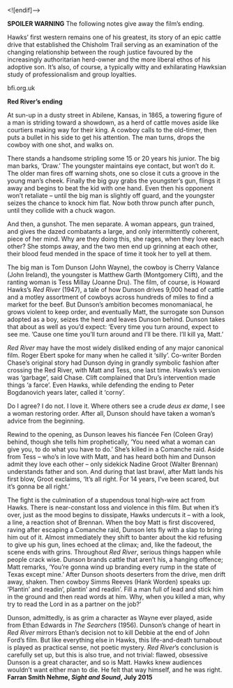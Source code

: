 
<![endif]-->

**SPOILER WARNING** The following notes give away the film’s ending.

Hawks’ first western remains one of his greatest, its story of an epic cattle drive that established the Chisholm Trail serving as an examination of the changing relationship between the rough justice favoured by the increasingly authoritarian herd-owner and the more liberal ethos of his adoptive son. It’s also, of course, a typically witty and exhilarating Hawksian study of professionalism and group loyalties.

bfi.org.uk

**Red River’s ending**

At sun-up in a dusty street in Abilene, Kansas, in 1865, a towering figure of a man is striding toward a showdown, as a herd of cattle moves aside like courtiers making way for their king. A cowboy calls to the old-timer, then puts a bullet in his side to get his attention. The man turns, drops the cowboy with one shot, and walks on.

There stands a handsome stripling some 15 or 20 years his junior. The big man barks, ‘Draw.’ The youngster maintains eye contact, but won’t do it. The older man fires off warning shots, one so close it cuts a groove in the young man’s cheek. Finally the big guy grabs the youngster’s gun, flings it away and begins to beat the kid with one hand. Even then his opponent won’t retaliate – until the big man is slightly off guard, and the youngster seizes the chance to knock him flat. Now both throw punch after punch, until they collide with a chuck wagon.

And then, a gunshot. The men separate. A woman appears, gun trained, and gives the dazed combatants a large, and only intermittently coherent, piece of her mind. Why are they doing this, she rages, when they love each other? She stomps away, and the two men end up grinning at each other, their blood feud mended in the space of time it took her to yell at them.

The big man is Tom Dunson (John Wayne), the cowboy is Cherry Valance (John Ireland), the youngster is Matthew Garth (Montgomery Clift), and the ranting woman is Tess Millay (Joanne Dru). The film, of course, is Howard Hawks’s _Red River_ (1947), a tale of how Dunson drives 9,000 head of cattle and a motley assortment of cowboys across hundreds of miles to find a market for the beef. But Dunson’s ambition becomes monomaniacal, he grows violent to keep order, and eventually Matt, the surrogate son Dunson adopted as a boy, seizes the herd and leaves Dunson behind. Dunson takes that about as well as you’d expect: ‘Every time you turn around, expect to see me. ’Cause one time you’ll turn around and I’ll be there. I’ll kill ya, Matt.’

_Red River_ may have the most widely disliked ending of any major canonical film. Roger Ebert spoke for many when he called it ‘silly’. Co-writer Borden Chase’s original story had Dunson dying in grandly symbolic fashion after crossing the Red River, with Matt and Tess, one last time. Hawks’s version was ‘garbage’, said Chase. Clift complained that Dru’s intervention made things ‘a farce’. Even Hawks, while defending the ending to Peter Bogdanovich years later, called it ‘corny’.

Do I agree? I do not. I love it. Where others see a crude _deus ex dame_, I see a woman restoring order. After all, Dunson should have taken a woman’s advice from the beginning.

Rewind to the opening, as Dunson leaves his fiancée Fen (Coleen Gray) behind, though she tells him prophetically, ‘You need what a woman can give you, to do what you have to do.’ She’s killed in a Comanche raid. Aside from Tess – who’s in love with Matt, and has heard both him and Dunson admit they love each other – only sidekick Nadine Groot (Walter Brennan) understands father and son. And during that last brawl, after Matt lands his first blow, Groot exclaims, ‘It’s all right. For 14 years, I’ve been scared, but it’s gonna be all right.’

The fight is the culmination of a stupendous tonal high-wire act from Hawks. There is near-constant loss and violence in this film. But when it’s over, just as the mood begins to dissipate, Hawks undercuts it – with a look, a line, a reaction shot of Brennan. When the boy Matt is first discovered, raving after escaping a Comanche raid, Dunson lets fly with a slap to bring him out of it. Almost immediately they shift to banter about the kid refusing to give up his gun, lines echoed at the climax; and, like the fadeout, the scene ends with grins. Throughout _Red River_, serious things happen while people crack wise. Dunson brands cattle that aren’t his, a hanging offence; Matt remarks, ‘You’re gonna wind up branding every rump in the state of Texas except mine.’ After Dunson shoots deserters from the drive, men drift away, shaken. Then cowboy Simms Reeves (Hank Worden) speaks up: ‘Plantin’ and readin’, plantin’ and readin’. Fill a man full of lead and stick him in the ground and then read words at him. Why, when you killed a man, why try to read the Lord in as a partner on the job?’

Dunson, admittedly, is as grim a character as Wayne ever played, aside from Ethan Edwards in _The Searchers_ (1956). Dunson’s change of heart in _Red_ _River_ mirrors Ethan’s decision not to kill Debbie at the end of John Ford’s film. But like everything else in Hawks, this life-and-death turnabout is played as practical sense, not poetic mystery. _Red_ _River_’s conclusion is carefully set up, but this is also true, and not trivial: flawed, obsessive Dunson is a great character, and so is Matt. Hawks knew audiences wouldn’t want either man to die. He felt that way himself, and he was right.  
**Farran Smith Nehme, _Sight and Sound_, July 2015**  
<!--stackedit_data:
eyJoaXN0b3J5IjpbMjA3MDM3MTM4NF19
-->